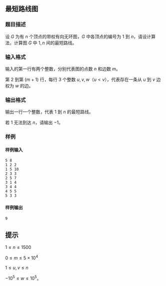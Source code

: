 ## 最短路线图

### 题目描述

设 $G$ 为有 $n$ 个顶点的带权有向无环图，$G$ 中各顶点的编号为 $1$ 到 $n$，请设计算法，计算图 $G$ 中 $1, n$ 间的最短路线。

### 输入格式

输入的第一行有两个整数，分别代表图的点数 $n$ 和边数 $m$。

第 $2$ 到第 $(m + 1)$ 行，每行 $3$ 个整数 $u, v, w$（$u<v$），代表存在一条从 $u$ 到  $v$ 边权为 $w$ 的边。

### 输出格式

输出一行一个整数，代表 $1$ 到 $n$ 的最短路线。

若 $1$ 无法到达 $n$，请输出 $-1$。

### 样例

#### 样例输入

```
5 8
1 2 2
1 5 10
2 3 3
2 5 7
3 1 4
3 4 4
4 5 5
5 3 3
```

#### 样例输出

```
9
```

## 提示

$1 \le n \le 1500$

$0 \le m \le 5 \times 10^4$

$1 \le u, v \le n$

$-10^5 \le w \le 10^5$。